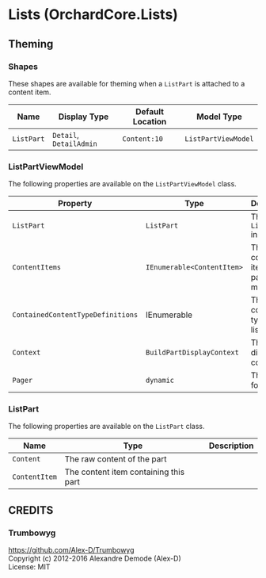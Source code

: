 # Lists (OrchardCore.Lists)

## Theming

### Shapes

These shapes are available for theming when a `ListPart` is attached to a content item.

| Name | Display Type | Default Location | Model Type |
| ------| ------------ |----------------- | ---------- |
| `ListPart` | `Detail`, `DetailAdmin` | `Content:10` | `ListPartViewModel` |

### ListPartViewModel

The following properties are available on the `ListPartViewModel` class.

| Property | Type | Description |
| --------- | ---- |------------ |
| `ListPart` | `ListPart` | The `ListPart` instance |
| `ContentItems` | `IEnumerable<ContentItem>` | The content items the part is made of |
| `ContainedContentTypeDefinitions` | IEnumerable<ContentTypeDefinition> | The content types the list accepts |
| `Context` | `BuildPartDisplayContext` | The current display context |
| `Pager` | `dynamic` | The pager for the list |

### ListPart

The following properties are available on the `ListPart` class.

| Name | Type | Description |
| -----| ---- |------------ |
| `Content` | The raw content of the part |
| `ContentItem` | The content item containing this part |

## CREDITS

### Trumbowyg
<https://github.com/Alex-D/Trumbowyg>  
Copyright (c) 2012-2016 Alexandre Demode (Alex-D)  
License: MIT
